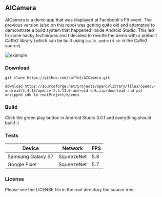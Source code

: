 ## AICamera

AICamera is a demo app that was displayed at Facebook's F8 event.  The previous version (also on this repo) was getting quite old and attempted to demonstrate a build system that happened inside Android Studio.  This led to some hacky techniques and I decided to rewrite the demo with a prebuilt Caffe2 library (which can be built using `build_android.sh` in the Caffe2 source).

![example](https://thumbs.gfycat.com/FlimsyInbornIndianabat-size_restricted.gif)

### Download

    git clone https://github.com/caffe2/AICamera.git
    
    download https://sourceforge.net/projects/opencvlibrary/files/opencv-android/2.4.13/opencv-2.4.13.6-android-sdk.zip/download and put unzipped sdk to rootProject/opencv 

### Build

Click the green play button in Android Studio 3.0.1 and everything should build :)

### Tests

| Device             | Network       |  FPS  |
| ------------------ | ------------- | ----- |
| Samsung Galaxy S7  | SqueezeNet    |  5.8  |
| Google Pixel       | SqueezeNet    |  5.7  |

### License

Please see the LICENSE file in the root directory the source tree.
